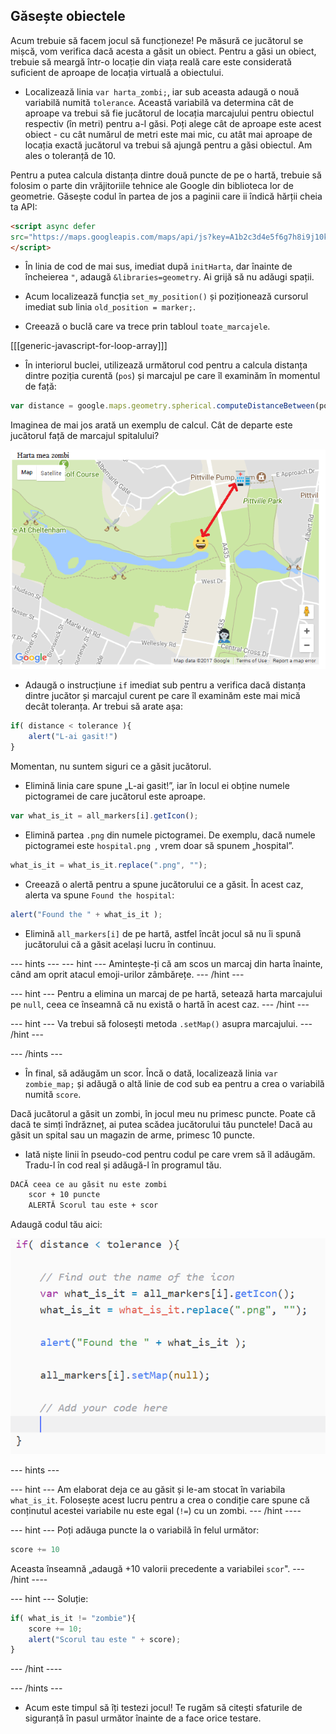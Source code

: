 ## Găsește obiectele

Acum trebuie să facem jocul să funcționeze! Pe măsură ce jucătorul se mișcă, vom verifica dacă acesta a găsit un obiect. Pentru a găsi un obiect, trebuie să meargă într-o locație din viața reală care este considerată suficient de aproape de locația virtuală a obiectului.

+ Localizează linia `var harta_zombi;`, iar sub aceasta adaugă o nouă variabilă numită `tolerance`. Această variabilă va determina cât de aproape va trebui să fie jucătorul de locația marcajului pentru obiectul respectiv (în metri) pentru a-l găsi. Poți alege cât de aproape este acest obiect - cu cât numărul de metri este mai mic, cu atât mai aproape de locația exactă jucătorul va trebui să ajungă pentru a găsi obiectul. Am ales o toleranță de 10.

Pentru a putea calcula distanța dintre două puncte de pe o hartă, trebuie să folosim o parte din vrăjitoriile tehnice ale Google din biblioteca lor de geometrie. Găsește codul în partea de jos a paginii care ii îndică hărții cheia ta API:

```html
<script async defer
src="https://maps.googleapis.com/maps/api/js?key=A1b2c3d4e5f6g7h8i9j10k11&callback=initMap">
</script>
```

+ În linia de cod de mai sus, imediat după `initHarta`, dar înainte de încheierea `"`, adaugă `&libraries=geometry`. Ai grijă să nu adăugi spații.

+ Acum localizează funcția `set_my_position()` și poziționează cursorul imediat sub linia `old_position = marker;`.

+ Creează o buclă care va trece prin tabloul `toate_marcajele`.

[[[generic-javascript-for-loop-array]]]

+ În interiorul buclei, utilizează următorul cod pentru a calcula distanța dintre poziția curentă (`pos`) și marcajul pe care îl examinăm în momentul de față:

```javascript
var distance = google.maps.geometry.spherical.computeDistanceBetween(pos, all_markers[i].getPosition());
```

Imaginea de mai jos arată un exemplu de calcul. Cât de departe este jucătorul față de marcajul spitalului?

![Ce calculăm](images/what-we-are-calculating.png)

+ Adaugă o instrucțiune `if` imediat sub pentru a verifica dacă distanța dintre jucător și marcajul curent pe care îl examinăm este mai mică decât toleranța. Ar trebui să arate așa:

```javascript
if( distance < tolerance ){
    alert("L-ai gasit!")
}
```

Momentan, nu suntem siguri ce a găsit jucătorul.

+ Elimină linia care spune „L-ai gasit!”, iar în locul ei obține numele pictogramei de care jucătorul este aproape.

```javascript
var what_is_it = all_markers[i].getIcon();
```

+ Elimină partea `.png` din numele pictogramei. De exemplu, dacă numele pictogramei este `hospital.png `, vrem doar să spunem „hospital”.

```javascript
what_is_it = what_is_it.replace(".png", "");

```

+ Creează o alertă pentru a spune jucătorului ce a găsit. În acest caz, alerta va spune `Found the hospital`:

```javascript
alert("Found the " + what_is_it );
```

+ Elimină `all_markers[i]` de pe hartă, astfel încât jocul să nu îi spună jucătorului că a găsit același lucru în continuu.

--- hints --- --- hint --- Amintește-ți că am scos un marcaj din harta înainte, când am oprit atacul emoji-urilor zâmbărețe. --- /hint ---

--- hint --- Pentru a elimina un marcaj de pe hartă, setează harta marcajului pe `null`, ceea ce înseamnă că nu există o hartă în acest caz. --- /hint ---

--- hint --- Va trebui să folosești metoda `.setMap()` asupra marcajului. --- /hint ---

--- /hints ---

+ În final, să adăugăm un scor. Încă o dată, localizează linia `var zombie_map;` și adăugă o altă linie de cod sub ea pentru a crea o variabilă numită `score`.

Dacă jucătorul a găsit un zombi, în jocul meu nu primesc puncte. Poate că dacă te simți îndrăzneț, ai putea scădea jucătorului tău punctele! Dacă au găsit un spital sau un magazin de arme, primesc 10 puncte.

+ Iată niște linii în pseudo-cod pentru codul pe care vrem să îl adăugăm. Tradu-l în cod real și adăugă-l în programul tău.

```html
DACĂ ceea ce au găsit nu este zombi
    scor + 10 puncte
    ALERTĂ Scorul tau este + scor
```

Adaugă codul tău aici:

![Adaugă un scor](images/add-score.png)

--- hints ---

--- hint --- Am elaborat deja ce au găsit și le-am stocat în variabila `what_is_it`. Folosește acest lucru pentru a crea o condiție care spune că conținutul acestei variabile nu este egal (`!=`) cu un zombi. --- /hint ----

--- hint --- Poți adăuga puncte la o variabilă în felul următor:

```javascript
score += 10
```

Aceasta înseamnă „adaugă +10 valorii precedente a variabilei `scor`". --- /hint ----

--- hint --- Soluție:

```javascript
if( what_is_it != "zombie"){
    score += 10;
    alert("Scorul tau este " + score);
}
```

--- /hint ----

--- /hints ---

+ Acum este timpul să îți testezi jocul! Te rugăm să citești sfaturile de siguranță în pasul următor înainte de a face orice testare.